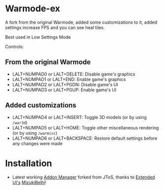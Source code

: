 # Warmode-ex

A fork from the original Warmode, added some customizations to it, added settings increase FPS and you can see heal tiles. 

Best used in Low Settings Mode

Controls:

## From the original Warmode
 * LALT+NUMPAD0 or LALT+DELETE: Disable game's graphics
 * LALT+NUMPAD1 or LALT+END: Enable game's graphics
 * LALT+NUMPAD2 or LALT+PGDN: Disable game's UI
 * LALT+NUMPAD3 or LALT+PGUP: Enable game's UI
 
## Added customizations
 * LALT+NUMPAD4 or LALT+INSERT: Toggle 3D models (or by using `/war3d`)
 * LALT+NUMPAD5 or LALT+HOME: Toggle other miscellaneous rendering (or by using `/warmisc`)
 * LALT+NUMPAD6 or LALT+BACKSPACE: Restore default settings before any changes were made


# Installation
* Latest working [Addon Manager](https://github.com/MizukiBelhi/Tree-of-Savior-Addon-Manager/releases/latest) forked from JToS, thanks to [Extended UI's](https://github.com/MizukiBelhi/ExtendedUI) [MizukiBelhi](https://github.com/MizukiBelhi)!
